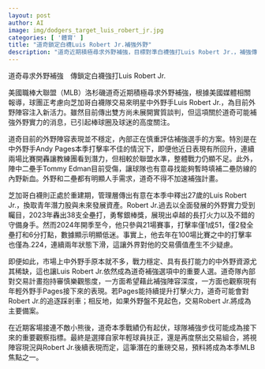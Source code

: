 ```yaml
---
layout: post
author: AI
image: img/dodgers_target_luis_robert_jr.jpg
categories: [ '體育' ]
title: "道奇鎖定白襪Luis Robert Jr.補強外野"
description: "道奇近期積極尋求外野補強，目標對準白襪強打Luis Robert Jr.，補強傳聞成為棒球圈熱議話題，雙方是否交易將成本季關注焦點。"
---
```

道奇尋求外野補強　傳鎖定白襪強打Luis Robert Jr.

美國職棒大聯盟（MLB）洛杉磯道奇近期積極尋求外野補強，根據美國媒體相關報導，球團正考慮向芝加哥白襪隊交易來明星中外野手Luis Robert Jr.，為目前外野陣容注入新活力。雖然目前傳出雙方尚未展開實質談判，但這項關於道奇可能補強外野實力的消息，已引起棒球圈及球迷的高度關注。

道奇目前的外野陣容表現並不穩定，內部正在慎重評估補強選手的方案。特別是在中外野手Andy Pages本季打擊率不佳的情況下，即便他近日表現有所回升，連續兩場比賽開轟讓教練團看到潛力，但相較於聯盟水準，整體戰力仍顯不足。此外，陣中二壘手Tommy Edman目前受傷，讓球隊也有意尋找能夠暫時填補二壘防線的內野新血。外野和二壘都有明顯人手需求，道奇不得不加速補強計畫。

芝加哥白襪則正處於重建期，管理層傳出有意在本季中釋出27歲的Luis Robert Jr.，換取青年潛力股與未來發展資產。Robert Jr.過去以全面發展的外野實力受到矚目，2023年轟出38支全壘打，勇奪銀棒獎，展現出卓越的長打火力以及不錯的守備身手。然而2024年開季至今，他只參與21場賽事，打擊率僅1成51，僅2發全壘打和6分打點，數據顯示明顯低迷。事實上，他去年在100場比賽之中的打擊率也僅為.224，連續兩年狀態下滑，這讓外界對他的交易價值產生不少疑慮。

即便如此，市場上中外野手原本就不多，戰力穩定、具有長打能力的中外野資源尤其稀缺，這也讓Luis Robert Jr.依然成為道奇補強選項中的重要人選。道奇隊內部對交易計畫抱持審慎樂觀態度，一方面希望藉此補強陣容深度，一方面也觀察現有年輕外野手Pages接下來的表現。若Pages能持續提升打擊火力，道奇可能會對Robert Jr.的追逐踩剎車；相反地，如果外野盤不見起色，交易Robert Jr.將成為主要備案。

在近期客場接連不敵小熊後，道奇本季戰績仍有起伏，球隊補強步伐可能成為接下來的重要觀察指標。最終是選擇自家年輕球員扶正，還是再度祭出交易組合，將視陣容現況與Robert Jr.後續表現而定，這筆潛在的重磅交易，預料將成為本季MLB焦點之一。